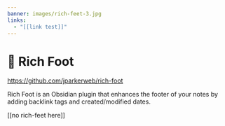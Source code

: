 ```yaml
---
banner: images/rich-feet-3.jpg
links:
  - "[[link test]]"
---
```


# 🦶 Rich Foot
https://github.com/jparkerweb/rich-foot

Rich Foot is an Obsidian plugin that enhances the footer of your notes by adding backlink tags and created/modified dates.


[[no rich-feet here]]

